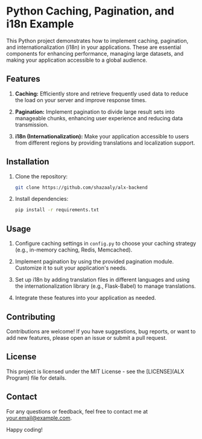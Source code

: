 # Python Caching, Pagination, and i18n Example

This Python project demonstrates how to implement caching, pagination, and internationalization (i18n) in your applications. These are essential components for enhancing performance, managing large datasets, and making your application accessible to a global audience.

## Features

1. **Caching:** Efficiently store and retrieve frequently used data to reduce the load on your server and improve response times.

2. **Pagination:** Implement pagination to divide large result sets into manageable chunks, enhancing user experience and reducing data transmission.

3. **i18n (Internationalization):** Make your application accessible to users from different regions by providing translations and localization support.

## Installation

1. Clone the repository:

   ```bash
   git clone https://github.com/shazaaly/alx-backend
   ```

2. Install dependencies:

   ```bash
   pip install -r requirements.txt
   ```

## Usage

1. Configure caching settings in `config.py` to choose your caching strategy (e.g., in-memory caching, Redis, Memcached).

2. Implement pagination by using the provided pagination module. Customize it to suit your application's needs.

3. Set up i18n by adding translation files in different languages and using the internationalization library (e.g., Flask-Babel) to manage translations.

4. Integrate these features into your application as needed.


## Contributing

Contributions are welcome! If you have suggestions, bug reports, or want to add new features, please open an issue or submit a pull request.

## License

This project is licensed under the MIT License - see the [LICENSE](ALX Program) file for details.


## Contact

For any questions or feedback, feel free to contact me at your.email@example.com.

Happy coding!
